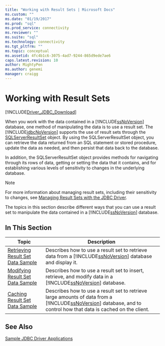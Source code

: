 ```yaml
---
title: "Working with Result Sets | Microsoft Docs"
ms.custom: ""
ms.date: "01/19/2017"
ms.prod: "sql"
ms.prod_service: connectivity
ms.reviewer: ""
ms.suite: "sql"
ms.technology: connectivity
ms.tgt_pltfrm: ""
ms.topic: conceptual
ms.assetid: 4fc4b1c6-3075-4ad7-9244-865d9ede7ae6
caps.latest.revision: 10
author: MightyPen
ms.author: genemi
manager: craigg
---
```

# Working with Result Sets
[!INCLUDE[Driver_JDBC_Download](../../includes/driver_jdbc_download.md)]

  When you work with the data contained in a [!INCLUDE[ssNoVersion](../../includes/ssnoversion_md.md)] database, one method of manipulating the data is to use a result set. The [!INCLUDE[jdbcNoVersion](../../includes/jdbcnoversion_md.md)] supports the use of result sets through the [SQLServerResultSet](../../connect/jdbc/reference/sqlserverresultset-class.md) object. By using the SQLServerResultSet object, you can retrieve the data returned from an SQL statement or stored procedure, update the data as needed, and then persist that data back to the database.  
  
 In addition, the SQLServerResultSet object provides methods for navigating through its rows of data, getting or setting the data that it contains, and for establishing various levels of sensitivity to changes in the underlying database.  
  
> [!NOTE]  
>  For more information about managing result sets, including their sensitivity to changes, see [Managing Result Sets with the JDBC Driver](../../connect/jdbc/managing-result-sets-with-the-jdbc-driver.md).  
  
 The topics in this section describe different ways that you can use a result set to manipulate the data contained in a [!INCLUDE[ssNoVersion](../../includes/ssnoversion_md.md)] database.  
  
## In This Section  
  
|Topic|Description|  
|-----------|-----------------|  
|[Retrieving Result Set Data Sample](../../connect/jdbc/retrieving-result-set-data-sample.md)|Describes how to use a result set to retrieve data from a [!INCLUDE[ssNoVersion](../../includes/ssnoversion_md.md)] database and display it.|  
|[Modifying Result Set Data Sample](../../connect/jdbc/modifying-result-set-data-sample.md)|Describes how to use a result set to insert, retrieve, and modify data in a [!INCLUDE[ssNoVersion](../../includes/ssnoversion_md.md)] database.|  
|[Caching Result Set Data Sample](../../connect/jdbc/caching-result-set-data-sample.md)|Describes how to use a result set to retrieve large amounts of data from a [!INCLUDE[ssNoVersion](../../includes/ssnoversion_md.md)] database, and to control how that data is cached on the client.|  
  
## See Also  
 [Sample JDBC Driver Applications](../../connect/jdbc/sample-jdbc-driver-applications.md)  
  
  
